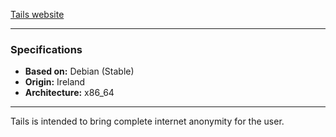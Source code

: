 [Tails website](https://tails.boum.org)

---

### Specifications
- **Based on:** Debian (Stable)
- **Origin:** Ireland
- **Architecture:** x86_64

---

Tails is intended to bring complete internet anonymity for the user.

